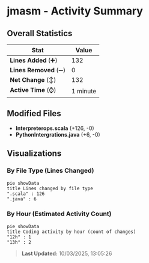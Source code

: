 # jmasm - Activity Summary 

## Overall Statistics

| Stat                   | Value                                                             |
| ---------------------- | ----------------------------------------------------------------- |
| **Lines Added** (➕)   | 132                                          |
| **Lines Removed** (➖) | 0                                        |
| **Net Change** (↕)    | 132                |
| **Active Time** (⌚)   | 1 minute |


## Modified Files
- **Interpreterops.scala** (+126, -0)
- **PythonIntergrations.java** (+6, -0)

## Visualizations

### By File Type (Lines Changed)

```mermaid
pie showData
title Lines changed by file type
".scala" : 126
".java" : 6
```

### By Hour (Estimated Activity Count)

```mermaid
pie showData
title Coding activity by hour (count of changes)
"12h" : 1
"13h" : 2
```


> **Last Updated:** 10/03/2025, 13:05:26